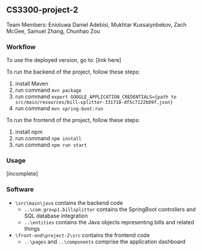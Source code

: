 ## CS3300-project-2

Team Members: Enioluwa Daniel Adebisi, Mukhtar Kussaiynbekov, Zach McGee, Samuel Zhang, Chunhao Zou

### Workflow

To use the deployed version, go to:
[link here]

To run the backend of the project, follow these steps:
1. install Maven
2. run command `mvn package`
3. run command `export GOOGLE_APPLICATION_CREDENTIALS={path to src/main/resources/bill-splitter-331718-df5c7122b89f.json}`
4. run command `mvn spring-boot:run`

To run the frontend of the project, follow these steps:
1. install npm
2. run command `npm install`
3. run command `npm run start`

### Usage
[incomplete]

### Software
- `\src\main\java` contains the backend code
    - `..\com.group1.billsplitter` contains the SpringBoot controllers and SQL database integration
    - `..\entities` contains the Java objects representing bills and related things
- `\front-end\project-2\src` contains the frontend code
    - `..\pages` and `..\components` comprise the application dashboard
